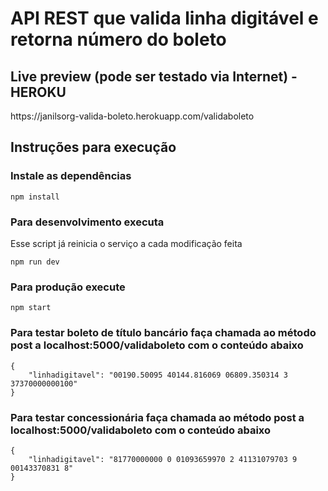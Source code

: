 # API REST que valida linha digitável e retorna número do boleto

## Live preview (pode ser testado via Internet) - HEROKU
<p>https://janilsorg-valida-boleto.herokuapp.com/validaboleto</p>

## Instruções para execução

### Instale as dependências
```
npm install
```

### Para desenvolvimento executa
<p>Esse script já reinicia o serviço a cada modificação feita</p>

```
npm run dev
```

### Para produção execute
```
npm start
```

### Para testar boleto de título bancário faça chamada ao método post a localhost:5000/validaboleto com o conteúdo abaixo
```
{
	"linhadigitavel": "00190.50095 40144.816069 06809.350314 3 37370000000100"
}
```

### Para testar concessionária faça chamada ao método post a localhost:5000/validaboleto com o conteúdo abaixo
```
{
	"linhadigitavel": "81770000000 0 01093659970 2 41131079703 9 00143370831 8"
}
```
